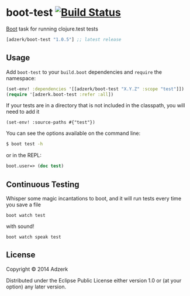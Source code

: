 # boot-test [![Build Status][badge]][build]

[Boot] task for running clojure.test tests

[](dependency)
```clojure
[adzerk/boot-test "1.0.5"] ;; latest release
```
[](/dependency)

## Usage

Add `boot-test` to your `build.boot` dependencies and `require` the
namespace:

```clj
(set-env! :dependencies '[[adzerk/boot-test "X.Y.Z" :scope "test"]])
(require '[adzerk.boot-test :refer :all])
```

If your tests are in a directory that is not included in the classpath, you will need to add it

```
(set-env! :source-paths #{"test"})
```

You can see the options available on the command line:

```bash
$ boot test -h
```

or in the REPL:

```clj
boot.user=> (doc test)
```

## Continuous Testing

Whisper some magic incantations to boot, and it will run tests every time you save a file
```
boot watch test
```
with sound!
```
boot watch speak test
```

## License

Copyright © 2014 Adzerk

Distributed under the Eclipse Public License either version 1.0 or (at
your option) any later version.

[1]: http://clojars.org/adzerk/boot-test/latest-version.svg?cache=5
[2]: http://clojars.org/adzerk/boot-test
[Boot]: https://github.com/boot-clj/boot
[badge]: https://travis-ci.org/adzerk-oss/boot-test.png?branch=master
[build]: https://travis-ci.org/adzerk-oss/boot-test
